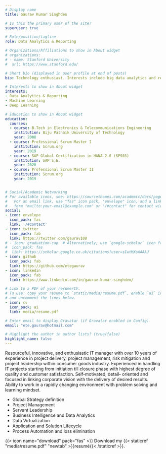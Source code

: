 ```yaml
---
# Display name
title: Gaurav Kumar Singhdeo

# Is this the primary user of the site?
superuser: true

# Role/position/tagline
role: Data Analytics & Reporting

# Organizations/Affiliations to show in About widget
# organizations:
# - name: Stanford University
#  url: https://www.stanford.edu/

# Short bio (displayed in user profile at end of posts)
bio: Technology enthusiast. Interests include big data analytics and reporting.

# Interests to show in About widget
interests:
- Data Analytics & Reporting
- Machine Learning 
- Deep Learning

# Education to show in About widget
education:
  courses:
  - course: B.Tech in Electronics & Telecommunications Engineering
    institution: Biju Patnaik University of Technology
    year: 2008
  - course: Professional Scrum Master I
    institution: Scrum.org
    year: 2019
  - course: SAP Global Certification in HANA 2.0 (SPS03)
    institution: SAP S.E.
    year: 2020
  - course: Professional Scrum Master II
    institution: Scrum.org
    year: 2019


# Social/Academic Networking
# For available icons, see: https://sourcethemes.com/academic/docs/page-builder/#icons
#   For an email link, use "fas" icon pack, "envelope" icon, and a link in the
#   form "mailto:your-email@example.com" or "/#contact" for contact widget.
social:
- icon: envelope
  icon_pack: fas
  link: '/#contact'
- icon: twitter
  icon_pack: fab
  link: https://twitter.com/gaurav108
# - icon: graduation-cap  # Alternatively, use `google-scholar` icon from `ai` icon pack
#  icon_pack: fas
#  link: https://scholar.google.co.uk/citations?user=sIwtMXoAAAAJ
- icon: github
  icon_pack: fab
  link: https://github.com/etegaurav
- icon: linkedin
  icon_pack: fab
  link: https://www.linkedin.com/in/gaurav-kumar-singhdeo/

# Link to a PDF of your resume/CV.
# To use: copy your resume to `static/media/resume.pdf`, enable `ai` icons in `params.toml`, 
# and uncomment the lines below.
- icon: cv
  icon_pack: ai
  link: media/resume.pdf

# Enter email to display Gravatar (if Gravatar enabled in Config)
email: "ete.gaurav@hotmail.com"

# Highlight the author in author lists? (true/false)
highlight_name: false
---
```


Resourceful, innovative, and enthusiastic IT manager with over 10 years of experience in project delivery, project management, risk mitigation and project leadership within consumer goods industry. Experienced in handling IT projects starting from initiation till closure phase with highest degree of quality and customer satisfaction. Self-motivated, detail- oriented and focused in linking corporate vision with the delivery of desired results. Ability to work in a rapidly changing environment with problem solving and learning mindset.
*  Global Strategy definition
*  Project Management
*  Servant Leadership
*  Business Intelligence and Data Analytics
*  Data Virtualization
*  Application and Solution Lifecycle
*  Process Automation and loss elimination

{{< icon name="download" pack="fas" >}} Download my {{< staticref "media/resume.pdf" "newtab" >}}resumé{{< /staticref >}}.
